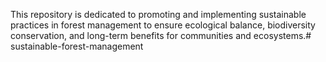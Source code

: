 This repository is dedicated to promoting and implementing sustainable practices in forest management to ensure ecological balance, biodiversity conservation, and long-term benefits for communities and ecosystems.# sustainable-forest-management

